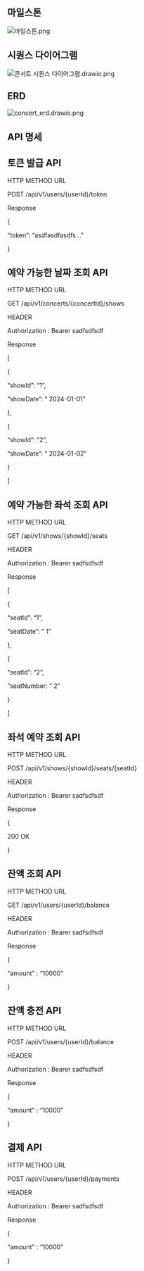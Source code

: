 ## 마일스톤
![마일스톤.png](..%2F%EB%A7%88%EC%9D%BC%EC%8A%A4%ED%86%A4.png)

## 시퀀스 다이어그램
![콘서트 시퀀스 다이어그램.drawio.png](..%2F%EC%BD%98%EC%84%9C%ED%8A%B8%20%EC%8B%9C%ED%80%80%EC%8A%A4%20%EB%8B%A4%EC%9D%B4%EC%96%B4%EA%B7%B8%EB%9E%A8.drawio.png)


## ERD
![concert_erd.drawio.png](..%2Fconcert_erd.drawio.png)

## API 명세

## 토큰 발급 API

HTTP METHOD  URL

POST /api/v1/users/{userId}/token

Response

{

“token”: “asdfasdfasdfs…”

}

## 예약 가능한 날짜 조회 API

HTTP METHOD  URL

GET /api/v1/concerts/{concertId}/shows

HEADER

Authorization : Bearer sadfsdfsdf

Response

[

{

“showId”: “1”,

“showDate”: “ 2024-01-01”

},

{

“showId”: “2”,

“showDate”: “ 2024-01-02”

}

]

## 예약 가능한 좌석 조회 API

HTTP METHOD  URL

GET /api/v1/shows/{showId}/seats

HEADER

Authorization : Bearer sadfsdfsdf

Response

[

{

“seatId”: “1”,

“seatDate”: “ 1”

},

{

“seatId”: “2”,

“seatNumber: “ 2”

}

]

## 좌석 예약 조회 API

HTTP METHOD  URL

POST /api/v1/shows/{showId}/seats/{seatId}

HEADER

Authorization : Bearer sadfsdfsdf

Response

{

200 OK

}

## 잔액 조회 API

HTTP METHOD  URL

GET /api/v1/users/{userId}/balance

HEADER

Authorization : Bearer sadfsdfsdf

Response

{

“amount” : “10000”

}

## 잔액 충전 API

HTTP METHOD  URL

POST /api/v1/users/{userId}/balance

HEADER

Authorization : Bearer sadfsdfsdf

Response

{

“amount” : “10000”

}

## 결제  API

HTTP METHOD  URL

POST /api/v1/users/{userId}/payments

HEADER

Authorization : Bearer sadfsdfsdf

Response

{

“amount” : “10000”

}